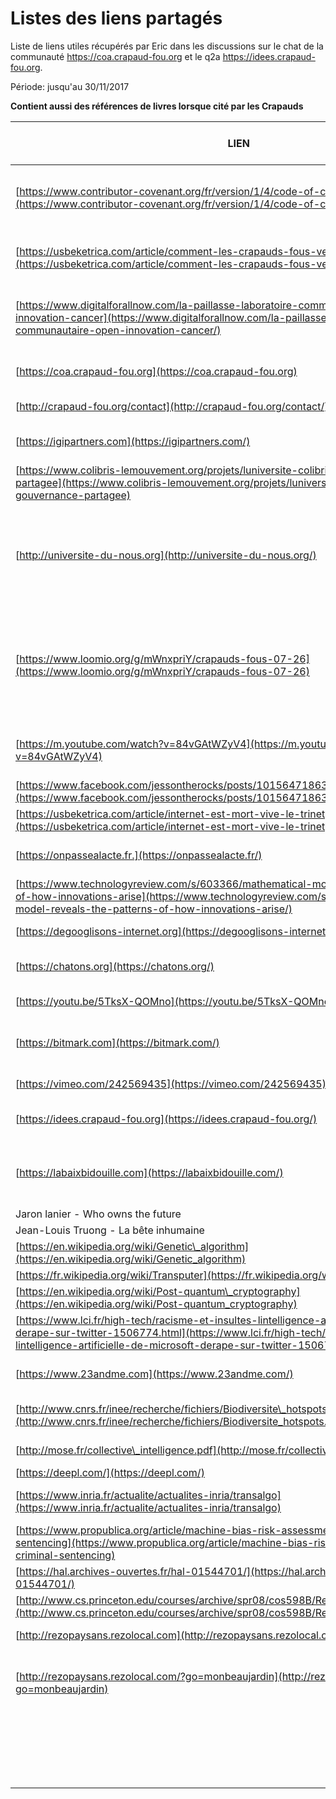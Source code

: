 # Listes des liens partagés

Liste de liens utiles récupérés par Eric dans les discussions sur le chat de la communauté <https://coa.crapaud-fou.org> et le q2a <https://idees.crapaud-fou.org>.

Période: jusqu'au 30/11/2017

**Contient aussi des références de livres lorsque cité par les Crapauds**

| LIEN | SUJET | source : Cercle actuel | Catégorie / Tag |
| --- | --- | --- | --- |
| [https://www.contributor-covenant.org/fr/version/1/4/code-of-conduct.html](https://www.contributor-covenant.org/fr/version/1/4/code-of-conduct.html) | [www.contributor-covenant.org](http://www.contributor-covenant.org) Code de conduite forum web | \#General | Gouvernance |
| [https://usbeketrica.com/article/comment-les-crapauds-fous-veulent-sauver-le-monde](https://usbeketrica.com/article/comment-les-crapauds-fous-veulent-sauver-le-monde) | Comment les « crapauds fous » veulent sauver le  monde. InterviewThanh Nghiem | \#General | Presse |
| [https://www.digitalforallnow.com/la-paillasse-laboratoire-communautaire-open-innovation-cancer](https://www.digitalforallnow.com/la-paillasse-laboratoire-communautaire-open-innovation-cancer/) | Olivier dF Open Innovation & recherche contre le cancer. La Pallaisse labo communautaire | \#General | Cercle Collaboratif Projet |
| [https://coa.crapaud-fou.org](https://coa.crapaud-fou.org) | Le chat des Grapauds fous, basé sur l’outil rocket chat | \#General |  |
| [http://crapaud-fou.org/contact](http://crapaud-fou.org/contact/) | La page pour rejoindre la mare des Crapauds fous | \#General |  |
| [https://igipartners.com](https://igipartners.com/) | Excellence in Holacracy Amélioration de gestion d’entreprise | \#General | Outil |
| [https://www.colibris-lemouvement.org/projets/luniversite-colibris/mooc-gouvernance-partagee](https://www.colibris-lemouvement.org/projets/luniversite-colibris/mooc-gouvernance-partagee) | Enseignement de type open university relatif à la gouvernance partagée | \#General | Cercle Collaboratif Enseignement |
| [http://universite-du-nous.org](http://universite-du-nous.org/) | Université du Nous: espace d’expérimentation, de transmission et d’accompagnement afin de construire, d’animer et d’accompagner des « Nous » actifs et engagés | \#General | Cercle Collaboratif Enseignement |
| [https://www.loomio.org/g/mWnxpriY/crapauds-fous-07-26](https://www.loomio.org/g/mWnxpriY/crapauds-fous-07-26) | Groupe  de crapauds fous qui  a pour but de faciliter les initiatives de transition en Drôme-Ardèche dans les domaines de la transition écologique, de la solidarité et citoyenneté, du numérique, etc | \#General | Cercle Collaboratif Projet |
| [https://m.youtube.com/watch?v=84vGAtWZyV4](https://m.youtube.com/watch?v=84vGAtWZyV4) | Krishnamurti "révolution des consciences" \(extraits Zeitgeist Addendum\) | \#General | Spiritualité |
| [https://www.facebook.com/jessontherocks/posts/10156471863082366](https://www.facebook.com/jessontherocks/posts/10156471863082366) | Page Facebook de Jess, crapaud fou | \#General | Membre CF |
| [https://usbeketrica.com/article/internet-est-mort-vive-le-trinet](https://usbeketrica.com/article/internet-est-mort-vive-le-trinet) | Le trinet | \#General | Génie Digital |
| [https://onpassealacte.fr.](https://onpassealacte.fr/) | Soutenir les porteurs de projets de bien communMathias  Lahiani | \#General | Cercle Collaboratif Outil Projet |
| [https://www.technologyreview.com/s/603366/mathematical-model-reveals-the-patterns-of-how-innovations-arise](https://www.technologyreview.com/s/603366/mathematical-model-reveals-the-patterns-of-how-innovations-arise/) | IA | \#General | Génie Digital |
| [https://degooglisons-internet.org](https://degooglisons-internet.org/) | Open source - Framasoft | \#General | Outil |
| [https://chatons.org](https://chatons.org/) | Open source - hébergement alternatif de sites web | \#General | Outil |
| [https://youtu.be/5TksX-QOMno](https://youtu.be/5TksX-QOMno) | Open source: Mastodon: un Twitter meilleur? | \#General | Outil |
| [https://bitmark.com](https://bitmark.com/) | Bitmark empowers universal digital ownership so we can live free online | \#General | Génie Digital |
| [https://vimeo.com/242569435](https://vimeo.com/242569435) | Vision d'artiste sur nos racines et notre futur | \#General | Art |
| [https://idees.crapaud-fou.org](https://idees.crapaud-fou.org/) | La boîte à idées et aux questions des Crapauds fous | \#General |  |
| [https://labaixbidouille.com](https://labaixbidouille.com/) | Laboratoire d'Aix-périmentation et de Bidouille – Bidouiller, Imaginer, Collaborer, Fabriquer, Partager | \#General | Cercle CollaboratifProjet |
| Jaron lanier  - Who owns the future | Bouquin - Génie digital | \#General | Génie digital |
| Jean-Louis Truong -   La bête inhumaine | Bouquin - Génie digital | \#General | Génie digital |
| [https://en.wikipedia.org/wiki/Genetic\_algorithm](https://en.wikipedia.org/wiki/Genetic_algorithm) | IA | \#General | Génie digital |
| [https://fr.wikipedia.org/wiki/Transputer](https://fr.wikipedia.org/wiki/Transputer) | IA | \#General | Génie digital |
| [https://en.wikipedia.org/wiki/Post-quantum\_cryptography](https://en.wikipedia.org/wiki/Post-quantum_cryptography) | IA | \#General | Génie digital |
| [https://www.lci.fr/high-tech/racisme-et-insultes-lintelligence-artificielle-de-microsoft-derape-sur-twitter-1506774.html](https://www.lci.fr/high-tech/racisme-et-insultes-lintelligence-artificielle-de-microsoft-derape-sur-twitter-1506774.html) | IA | \#General | Génie digital |
| [https://www.23andme.com](https://www.23andme.com/) | Génie digital - genetic service available directly to you | \#General | Génie digital |
| [http://www.cnrs.fr/inee/recherche/fichiers/Biodiversite\_hotspots.pdf](http://www.cnrs.fr/inee/recherche/fichiers/Biodiversite_hotspots.pdf) | Endroits du monde avec la plus grande biodiversité | Collaboratif | Cercle Collaboratif |
| [http://mose.fr/collective\_intelligence.pdf](http://mose.fr/collective_intelligence.pdf) | Intelligence Collective | Collaboratif | Cercle Collaboratif |
| [https://deepl.com/](https://deepl.com/) | Outil de traduction | Q2A | Outil |
| [https://www.inria.fr/actualite/actualites-inria/transalgo](https://www.inria.fr/actualite/actualites-inria/transalgo) | Evaluer la responsabilité et la transparence des systèmes algorithmiques | Q2A | Génie digital |
| [https://www.propublica.org/article/machine-bias-risk-assessments-in-criminal-sentencing](https://www.propublica.org/article/machine-bias-risk-assessments-in-criminal-sentencing) | Comment traquer des déviances algorithmiques | Q2A | Génie digital |
| [https://hal.archives-ouvertes.fr/hal-01544701/](https://hal.archives-ouvertes.fr/hal-01544701/) | Ethique numérique; les algorithmes en question | Q2A | Génie digital |
| [http://www.cs.princeton.edu/courses/archive/spr08/cos598B/Readings/Fukushima1980.pdf](http://www.cs.princeton.edu/courses/archive/spr08/cos598B/Readings/Fukushima1980.pdf) | Self organizing neural network model | Q2A | Génie digital |
| [http://rezopaysans.rezolocal.com](http://rezopaysans.rezolocal.com) | Circuit court d'agriculture paysanne | Q2A | Cercle Collaboratif |
| [http://rezopaysans.rezolocal.com/?go=monbeaujardin](http://rezopaysans.rezolocal.com/?go=monbeaujardin) | Association pour le maintien d'une agriculture de proximité \(amap\)  à Beaumont-les-Valence \(Drôme\) | Q2A | Cercle Collaboratif |
|  |  |  |  |
|  |  |  |  |
|  |  |  |  |
|  |  |  |  |
|  |  |  |  |
|  |  |  |  |
|  |  |  |  |
|  |  |  |  |
|  |  |  |  |
|  |  |  |  |
|  |  |  |  |
|  |  |  |  |
|  |  |  |  |
|  |  |  |  |
|  |  |  |  |
|  |  |  |  |
|  |  |  |  |
|  |  |  |  |
|  |  |  |  |



